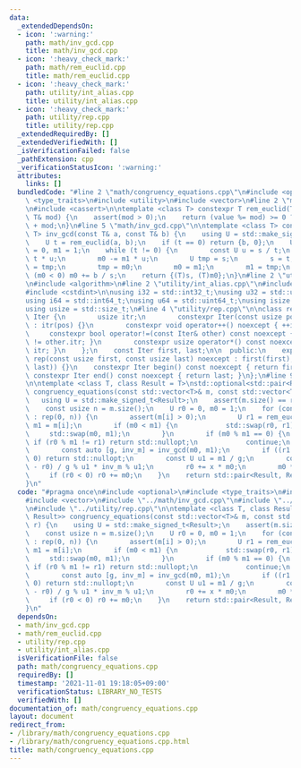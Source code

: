 ```yaml
---
data:
  _extendedDependsOn:
  - icon: ':warning:'
    path: math/inv_gcd.cpp
    title: math/inv_gcd.cpp
  - icon: ':heavy_check_mark:'
    path: math/rem_euclid.cpp
    title: math/rem_euclid.cpp
  - icon: ':heavy_check_mark:'
    path: utility/int_alias.cpp
    title: utility/int_alias.cpp
  - icon: ':heavy_check_mark:'
    path: utility/rep.cpp
    title: utility/rep.cpp
  _extendedRequiredBy: []
  _extendedVerifiedWith: []
  _isVerificationFailed: false
  _pathExtension: cpp
  _verificationStatusIcon: ':warning:'
  attributes:
    links: []
  bundledCode: "#line 2 \"math/congruency_equations.cpp\"\n#include <optional>\n#include\
    \ <type_traits>\n#include <utility>\n#include <vector>\n#line 2 \"math/rem_euclid.cpp\"\
    \n#include <cassert>\n\ntemplate <class T> constexpr T rem_euclid(T value, const\
    \ T& mod) {\n    assert(mod > 0);\n    return (value %= mod) >= 0 ? value : value\
    \ + mod;\n}\n#line 5 \"math/inv_gcd.cpp\"\n\ntemplate <class T> constexpr std::pair<T,\
    \ T> inv_gcd(const T& a, const T& b) {\n    using U = std::make_signed_t<T>;\n\
    \    U t = rem_euclid(a, b);\n    if (t == 0) return {b, 0};\n    U s = b, m0\
    \ = 0, m1 = 1;\n    while (t != 0) {\n        const U u = s / t;\n        s -=\
    \ t * u;\n        m0 -= m1 * u;\n        U tmp = s;\n        s = t;\n        t\
    \ = tmp;\n        tmp = m0;\n        m0 = m1;\n        m1 = tmp;\n    }\n    if\
    \ (m0 < 0) m0 += b / s;\n    return {(T)s, (T)m0};\n}\n#line 2 \"utility/rep.cpp\"\
    \n#include <algorithm>\n#line 2 \"utility/int_alias.cpp\"\n#include <cstddef>\n\
    #include <cstdint>\n\nusing i32 = std::int32_t;\nusing u32 = std::uint32_t;\n\
    using i64 = std::int64_t;\nusing u64 = std::uint64_t;\nusing isize = std::ptrdiff_t;\n\
    using usize = std::size_t;\n#line 4 \"utility/rep.cpp\"\n\nclass rep {\n    struct\
    \ Iter {\n        usize itr;\n        constexpr Iter(const usize pos) noexcept\
    \ : itr(pos) {}\n        constexpr void operator++() noexcept { ++itr; }\n   \
    \     constexpr bool operator!=(const Iter& other) const noexcept { return itr\
    \ != other.itr; }\n        constexpr usize operator*() const noexcept { return\
    \ itr; }\n    };\n    const Iter first, last;\n\n  public:\n    explicit constexpr\
    \ rep(const usize first, const usize last) noexcept : first(first), last(std::max(first,\
    \ last)) {}\n    constexpr Iter begin() const noexcept { return first; }\n   \
    \ constexpr Iter end() const noexcept { return last; }\n};\n#line 9 \"math/congruency_equations.cpp\"\
    \n\ntemplate <class T, class Result = T>\nstd::optional<std::pair<Result, Result>>\
    \ congruency_equations(const std::vector<T>& m, const std::vector<T>& r) {\n \
    \   using U = std::make_signed_t<Result>;\n    assert(m.size() == r.size());\n\
    \    const usize n = m.size();\n    U r0 = 0, m0 = 1;\n    for (const usize i\
    \ : rep(0, n)) {\n        assert(m[i] > 0);\n        U r1 = rem_euclid(r[i], m[i]),\
    \ m1 = m[i];\n        if (m0 < m1) {\n            std::swap(r0, r1);\n       \
    \     std::swap(m0, m1);\n        }\n        if (m0 % m1 == 0) {\n           \
    \ if (r0 % m1 != r1) return std::nullopt;\n            continue;\n        }\n\
    \        const auto [g, inv_m] = inv_gcd(m0, m1);\n        if ((r1 - r0) % g !=\
    \ 0) return std::nullopt;\n        const U u1 = m1 / g;\n        const U x = (r1\
    \ - r0) / g % u1 * inv_m % u1;\n        r0 += x * m0;\n        m0 *= u1;\n   \
    \     if (r0 < 0) r0 += m0;\n    }\n    return std::pair<Result, Result>(r0, m0);\n\
    }\n"
  code: "#pragma once\n#include <optional>\n#include <type_traits>\n#include <utility>\n\
    #include <vector>\n#include \"../math/inv_gcd.cpp\"\n#include \"../math/rem_euclid.cpp\"\
    \n#include \"../utility/rep.cpp\"\n\ntemplate <class T, class Result = T>\nstd::optional<std::pair<Result,\
    \ Result>> congruency_equations(const std::vector<T>& m, const std::vector<T>&\
    \ r) {\n    using U = std::make_signed_t<Result>;\n    assert(m.size() == r.size());\n\
    \    const usize n = m.size();\n    U r0 = 0, m0 = 1;\n    for (const usize i\
    \ : rep(0, n)) {\n        assert(m[i] > 0);\n        U r1 = rem_euclid(r[i], m[i]),\
    \ m1 = m[i];\n        if (m0 < m1) {\n            std::swap(r0, r1);\n       \
    \     std::swap(m0, m1);\n        }\n        if (m0 % m1 == 0) {\n           \
    \ if (r0 % m1 != r1) return std::nullopt;\n            continue;\n        }\n\
    \        const auto [g, inv_m] = inv_gcd(m0, m1);\n        if ((r1 - r0) % g !=\
    \ 0) return std::nullopt;\n        const U u1 = m1 / g;\n        const U x = (r1\
    \ - r0) / g % u1 * inv_m % u1;\n        r0 += x * m0;\n        m0 *= u1;\n   \
    \     if (r0 < 0) r0 += m0;\n    }\n    return std::pair<Result, Result>(r0, m0);\n\
    }\n"
  dependsOn:
  - math/inv_gcd.cpp
  - math/rem_euclid.cpp
  - utility/rep.cpp
  - utility/int_alias.cpp
  isVerificationFile: false
  path: math/congruency_equations.cpp
  requiredBy: []
  timestamp: '2021-11-01 19:18:05+09:00'
  verificationStatus: LIBRARY_NO_TESTS
  verifiedWith: []
documentation_of: math/congruency_equations.cpp
layout: document
redirect_from:
- /library/math/congruency_equations.cpp
- /library/math/congruency_equations.cpp.html
title: math/congruency_equations.cpp
---
```

